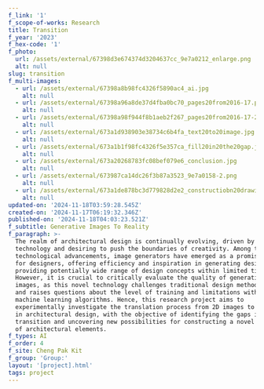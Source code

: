 ```yaml
---
f_link: '1'
f_scope-of-works: Research
title: Transition
f_year: '2023'
f_hex-code: '1'
f_photo:
  url: /assets/external/67398d3e674374d3204637cc_9e7a0212_enlarge.png
  alt: null
slug: transition
f_multi-images:
  - url: /assets/external/67398a8b98fc4326f5890ac4_ai.jpg
    alt: null
  - url: /assets/external/67398a96a8de37d4fba0bc70_pages20from2016-17.pdf.jpg
    alt: null
  - url: /assets/external/67398a98f944f8b1aeb2f267_pages20from2016-17-2.pdf.jpg
    alt: null
  - url: /assets/external/673a1d938903e38734c6b4fa_text20to20image.jpg
    alt: null
  - url: /assets/external/673a1b1f98fc4326f5e357ca_fill20in20the20gap.jpg
    alt: null
  - url: /assets/external/673a20268783fc08bef079e6_conclusion.jpg
    alt: null
  - url: /assets/external/673987ca14dc26f3b87a3523_9e7a0158-2.png
    alt: null
  - url: /assets/external/673a1de878bc3d779828d2e2_constructiobn20drawing.jpg
    alt: null
updated-on: '2024-11-18T03:59:28.545Z'
created-on: '2024-11-17T06:19:32.346Z'
published-on: '2024-11-18T04:03:23.521Z'
f_subtitle: Generative Images To Reality
f_paragraph: >-
  The realm of architectural design is continually evolving, driven by advancing
  technology and desiring to push the boundaries of creativity. Among these
  technological advancements, image generators have emerged as a promising tool
  for designers, offering efficiency and inspiration in generating design ideas,
  providing potentially wide range of design concepts within limited timeframes.
  However, it is crucial to critically evaluate the quality of generative
  images, as this novel technology challenges traditional design methodologies
  and raises questions about the level of training and limitations within
  machine learning algorithms. Hence, this research project aims to
  experimentally investigate the translation process from 2D images to 3D models
  in architectural design, with the objective of identifying the gaps in this
  transition and uncovering new possibilities for constructing a novel typology
  of architectural elements.
f_types: AI
f_order: 4
f_site: Cheng Pak Kit
f_group: 'Group:'
layout: '[project].html'
tags: project
---
```



